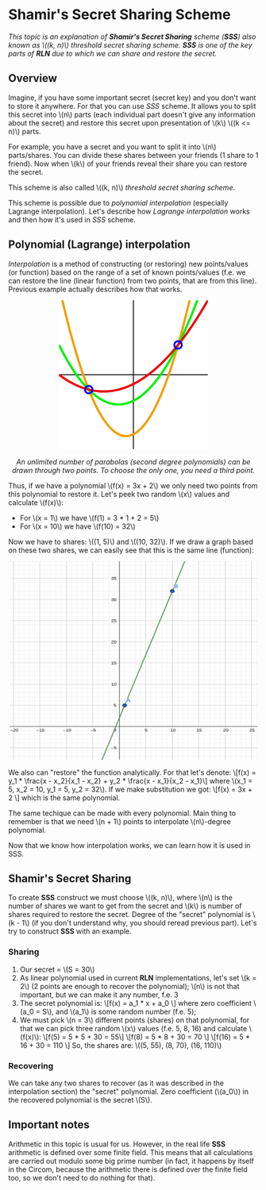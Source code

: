 # Shamir's Secret Sharing Scheme

*This topic is an explanation of **Shamir's Secret Sharing** scheme (**SSS**) also known as \\((k, n)\\) threshold secret sharing scheme. **SSS** is one of the key parts of **RLN** due to which we can share and restore the secret.*

## Overview
Imagine, if you have some important secret (secret key) and you don't want to store it anywhere. For that you can use *SSS* scheme. It allows you to split this secret into \\(n\\) parts (each individual part doesn't give any information about the secret) and restore this secret upon presentation of \\(k\\) \\((k <= n)\\) parts.

For example, you have a secret and you want to split it into \\(n\\) parts/shares. You can divide these shares between your friends (1 share to 1 friend). Now when \\(k\\) of your friends reveal their share you can restore the secret.

This scheme is also called \\((k, n)\\) *threshold secret sharing scheme*.

This scheme is possible due to *polynomial interpolation* (especially Lagrange interpolation). Let's describe how *Lagrange interpolation* works and then how it's used in *SSS* scheme.

## Polynomial (Lagrange) interpolation

*Interpolation* is a method of constructing (or restoring) new points/values (or function) based on the range of a set of known points/values (f.e. we can restore the line (linear function) from two points, that are from this line). Previous example actually describes how that works. 
<p align="center">
    <img src="./images/graph1.png" width="300">
</p>
<p align="center">
    <i>An unlimited number of parabolas (second degree polynomials) can be drawn through two points. To choose the only one, you need a third point.</i>
</p>

Thus, if we have a polynomial \\(f(x) = 3x + 2\\) we only need two points from this polynomial to restore it. Let's peek two random \\(x\\) values and calculate \\(f(x)\\):
* For \\(x = 1\\) we have \\(f(1) = 3 * 1 + 2 = 5\\)
* For \\(x = 10\\) we have \\(f(10) = 32\\)

Now we have to shares: \\((1, 5)\\) and \\((10, 32)\\). If we draw a graph based on these two shares, we can easily see that this is the same line (function):
<p align="center">
    <img src="./images/line.png" width="500" height="400">
</p>

We also can "restore" the function analytically. For that let's denote: \\[f(x) = y_1 * \frac{x - x_2}{x_1 - x_2} + y_2 * \frac{x - x_1}{x_2 - x_1}\\]
where \\(x_1 = 5, x_2 = 10, y_1 = 5, y_2 = 32\\). If we make substitution we got: \\[f(x) = 3x + 2 \\]
which is the same polynomial.

The same techique can be made with every polynomial. Main thing to remember is that we need \\(n + 1\\) points to interpolate \\(n\\)-degree polynomial.

Now that we know how interpolation works, we can learn how it is used in SSS.

## Shamir's Secret Sharing

To create **SSS** construct we must choose \\((k, n)\\), where \\(n\\) is the number of shares we want to get from the secret and \\(k\\) is number of shares required to restore the secret. Degree of the "secret" polynomial is \\(k - 1\\) (if you don't understand why, you should reread previous part). 
Let's try to construct **SSS** with an example.

### Sharing
1. Our secret = \\(S = 30\\) 
2. As linear polynomial used in current **RLN** implementations, let's set \\(k = 2\\) (2 points are enough to recover the polynomial); \\(n\\) is not that important, but we can make it any number, f.e. 3
3. The secret polynomial is: \\[f(x) = a_1 * x + a_0 \\]
where zero coefficient \\(a_0 = S\\), and \\(a_1\\) is some random number (f.e. 5); 
4. We must pick \\(n = 3\\) different points (shares) on that polynomial, for that we can pick three random \\(x\\) values (f.e. 5, 8, 16) and calculate \\(f(x)\\):
\\[f(5) = 5 * 5 + 30 = 55\\]
\\[f(8) = 5 * 8 + 30 = 70 \\]
\\[f(16) = 5 * 16 + 30 = 110 \\]
So, the shares are: \\((5, 55), (8, 70), (16, 110)\\)

### Recovering
We can take any two shares to recover (as it was described in the interpolation section) the "secret" polynomial. Zero coefficient (\\(a_0\\)) in the recovered polynomial is the secret \\(S\\).

## Important notes
Arithmetic in this topic is usual for us. However, in the real life **SSS** arithmetic is defined over some finite field. This means that all calculations are carried out modulo some big prime number (in fact, it happens by itself in the Circom, because the arithmetic there is defined over the finite field too, so we don't need to do nothing for that). 
